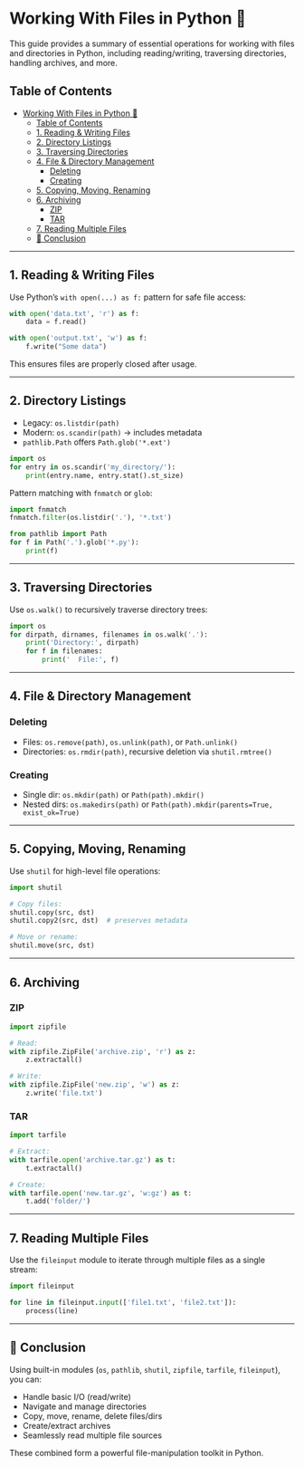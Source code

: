 
# Working With Files in Python 🐍

This guide provides a summary of essential operations for working with files and directories in Python, including reading/writing, traversing directories, handling archives, and more.

## Table of Contents
- [Working With Files in Python 🐍](#working-with-files-in-python-)
  - [Table of Contents](#table-of-contents)
  - [1. Reading \& Writing Files](#1-reading--writing-files)
  - [2. Directory Listings](#2-directory-listings)
  - [3. Traversing Directories](#3-traversing-directories)
  - [4. File \& Directory Management](#4-file--directory-management)
    - [Deleting](#deleting)
    - [Creating](#creating)
  - [5. Copying, Moving, Renaming](#5-copying-moving-renaming)
  - [6. Archiving](#6-archiving)
    - [ZIP](#zip)
    - [TAR](#tar)
  - [7. Reading Multiple Files](#7-reading-multiple-files)
  - [🧭 Conclusion](#-conclusion)

---

## 1. Reading & Writing Files

Use Python’s `with open(...) as f:` pattern for safe file access:

```python
with open('data.txt', 'r') as f:
    data = f.read()

with open('output.txt', 'w') as f:
    f.write("Some data")
```

This ensures files are properly closed after usage.

---

## 2. Directory Listings

- Legacy: `os.listdir(path)`
- Modern: `os.scandir(path)` → includes metadata
- `pathlib.Path` offers `Path.glob('*.ext')`

```python
import os
for entry in os.scandir('my_directory/'):
    print(entry.name, entry.stat().st_size)
```

Pattern matching with `fnmatch` or `glob`:

```python
import fnmatch
fnmatch.filter(os.listdir('.'), '*.txt')

from pathlib import Path
for f in Path('.').glob('*.py'):
    print(f)
```

---

## 3. Traversing Directories

Use `os.walk()` to recursively traverse directory trees:

```python
import os
for dirpath, dirnames, filenames in os.walk('.'):
    print('Directory:', dirpath)
    for f in filenames:
        print('  File:', f)
```

---

## 4. File & Directory Management

### Deleting
- Files: `os.remove(path)`, `os.unlink(path)`, or `Path.unlink()`
- Directories: `os.rmdir(path)`, recursive deletion via `shutil.rmtree()`

### Creating
- Single dir: `os.mkdir(path)` or `Path(path).mkdir()`
- Nested dirs: `os.makedirs(path)` or `Path(path).mkdir(parents=True, exist_ok=True)`

---

## 5. Copying, Moving, Renaming

Use `shutil` for high-level file operations:

```python
import shutil

# Copy files:
shutil.copy(src, dst)
shutil.copy2(src, dst)  # preserves metadata

# Move or rename:
shutil.move(src, dst)
```

---

## 6. Archiving

### ZIP
```python
import zipfile

# Read:
with zipfile.ZipFile('archive.zip', 'r') as z:
    z.extractall()

# Write:
with zipfile.ZipFile('new.zip', 'w') as z:
    z.write('file.txt')
```

### TAR
```python
import tarfile

# Extract:
with tarfile.open('archive.tar.gz') as t:
    t.extractall()

# Create:
with tarfile.open('new.tar.gz', 'w:gz') as t:
    t.add('folder/')
```

---

## 7. Reading Multiple Files

Use the `fileinput` module to iterate through multiple files as a single stream:

```python
import fileinput

for line in fileinput.input(['file1.txt', 'file2.txt']):
    process(line)
```

---

## 🧭 Conclusion

Using built-in modules (`os`, `pathlib`, `shutil`, `zipfile`, `tarfile`, `fileinput`), you can:

- Handle basic I/O (read/write)
- Navigate and manage directories
- Copy, move, rename, delete files/dirs
- Create/extract archives
- Seamlessly read multiple file sources

These combined form a powerful file-manipulation toolkit in Python.
